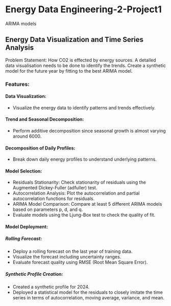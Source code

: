 # Energy Data Engineering-2-Project1
ARIMA models

## Energy Data Visualization and Time Series Analysis
Problem Statement: How CO2 is effected by energy sources. A detailed data visualisation needs to be done to identify the trends. Create a synthetic model for the future year by fitting to the best ARIMA model.

### Features:
#### Data Visualization:
- Visualize the energy data to identify patterns and trends effectively.

#### Trend and Seasonal Decomposition:
- Perform additive decomposition since seasonal growth is almost varying around 6000.

#### Decomposition of Daily Profiles:
- Break down daily energy profiles to understand underlying patterns.

#### Model Selection:
- Residuals Stationarity: Check stationarity of residuals using the Augmented Dickey-Fuller (adfuller) test.
- Autocorrelation Analysis: Plot the autocorrelation and partial autocorrelation functions for residuals.
- ARIMA Model Comparison: Compare at least 5 different ARIMA models based on parameters p, d, and q.
- Evaluate models using the Ljung-Box test to check the quality of fit.

#### Model Deployment:

##### Rolling Forecast:
- Deploy a rolling forecast on the last year of training data.
- Visualize the forecast including uncertainty ranges.
- Evaluate forecast quality using RMSE (Root Mean Square Error).
##### Synthetic Profile Creation:
- Created a synthetic profile for 2024.
- Deployed a statistical model for the residuals to closely imitate the time series in terms of autocorrelation, moving average, variance, and mean.
